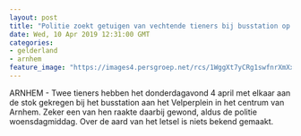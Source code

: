 ```yaml
---
layout: post
title: "Politie zoekt getuigen van vechtende tieners bij busstation op Velperplein Arnhem"
date: Wed, 10 Apr 2019 12:31:00 GMT
categories: 
- gelderland 
- arnhem 
feature_image: "https://images4.persgroep.net/rcs/1WggXt7yCRg1swfnrXmXxAIEdZI/diocontent/15747560/_fitwidth/400/?appId=21791a8992982cd8da851550a453bd7f&quality=0.7"
---
```


ARNHEM - Twee tieners hebben het donderdagavond 4 april met elkaar aan de stok gekregen bij het busstation aan het Velperplein in het centrum van Arnhem. Zeker een van hen raakte daarbij gewond, aldus de politie woensdagmiddag. Over de aard van het letsel is niets bekend gemaakt.
